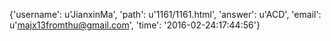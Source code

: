 {'username': u'JianxinMa', 'path': u'1161/1161.html', 'answer': u'ACD', 'email': u'majx13fromthu@gmail.com', 'time': '2016-02-24:17:44:56'}